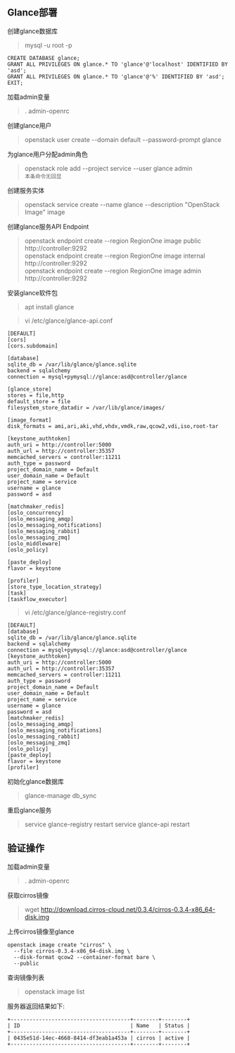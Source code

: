 ## Glance部署


创建glance数据库
> mysql -u root -p
```
CREATE DATABASE glance;
GRANT ALL PRIVILEGES ON glance.* TO 'glance'@'localhost' IDENTIFIED BY 'asd';
GRANT ALL PRIVILEGES ON glance.* TO 'glance'@'%' IDENTIFIED BY 'asd';
EXIT;
```

加载admin变量
> . admin-openrc

创建glance用户
> openstack user create --domain default --password-prompt glance

为glance用户分配admin角色
> openstack role add --project service --user glance admin  
> `本条命令无回显`

创建服务实体
> openstack service create --name glance --description "OpenStack Image" image

创建glance服务API Endpoint
> openstack endpoint create --region RegionOne image public http://controller:9292  
> openstack endpoint create --region RegionOne image internal http://controller:9292  
> openstack endpoint create --region RegionOne image admin http://controller:9292  

安装glance软件包
> apt install glance

> vi /etc/glance/glance-api.conf 
```
[DEFAULT]
[cors]
[cors.subdomain]

[database]
sqlite_db = /var/lib/glance/glance.sqlite
backend = sqlalchemy
connection = mysql+pymysql://glance:asd@controller/glance

[glance_store]
stores = file,http
default_store = file
filesystem_store_datadir = /var/lib/glance/images/

[image_format]
disk_formats = ami,ari,aki,vhd,vhdx,vmdk,raw,qcow2,vdi,iso,root-tar

[keystone_authtoken]
auth_uri = http://controller:5000
auth_url = http://controller:35357
memcached_servers = controller:11211
auth_type = password
project_domain_name = Default
user_domain_name = Default
project_name = service
username = glance
password = asd

[matchmaker_redis]
[oslo_concurrency]
[oslo_messaging_amqp]
[oslo_messaging_notifications]
[oslo_messaging_rabbit]
[oslo_messaging_zmq]
[oslo_middleware]
[oslo_policy]

[paste_deploy]
flavor = keystone

[profiler]
[store_type_location_strategy]
[task]
[taskflow_executor]
```

> vi /etc/glance/glance-registry.conf
```
[DEFAULT]
[database]
sqlite_db = /var/lib/glance/glance.sqlite
backend = sqlalchemy
connection = mysql+pymysql://glance:asd@controller/glance
[keystone_authtoken]
auth_uri = http://controller:5000
auth_url = http://controller:35357
memcached_servers = controller:11211
auth_type = password
project_domain_name = Default
user_domain_name = Default
project_name = service
username = glance
password = asd
[matchmaker_redis]
[oslo_messaging_amqp]
[oslo_messaging_notifications]
[oslo_messaging_rabbit]
[oslo_messaging_zmq]
[oslo_policy]
[paste_deploy]
flavor = keystone
[profiler]
```

初始化glance数据库
> glance-manage db_sync

重启glance服务
> service glance-registry restart
> service glance-api restart

验证操作
---

加载admin变量
>. admin-openrc

获取cirros镜像
> wget http://download.cirros-cloud.net/0.3.4/cirros-0.3.4-x86_64-disk.img

上传cirros镜像至glance
```
openstack image create "cirros" \
  --file cirros-0.3.4-x86_64-disk.img \
  --disk-format qcow2 --container-format bare \
  --public
```
查询镜像列表
> openstack image list

服务器返回结果如下:
```
+--------------------------------------+--------+--------+
| ID                                   | Name   | Status |
+--------------------------------------+--------+--------+
| 0435e51d-14ec-4668-8414-df3eab1a453a | cirros | active |
+--------------------------------------+--------+--------+
```
